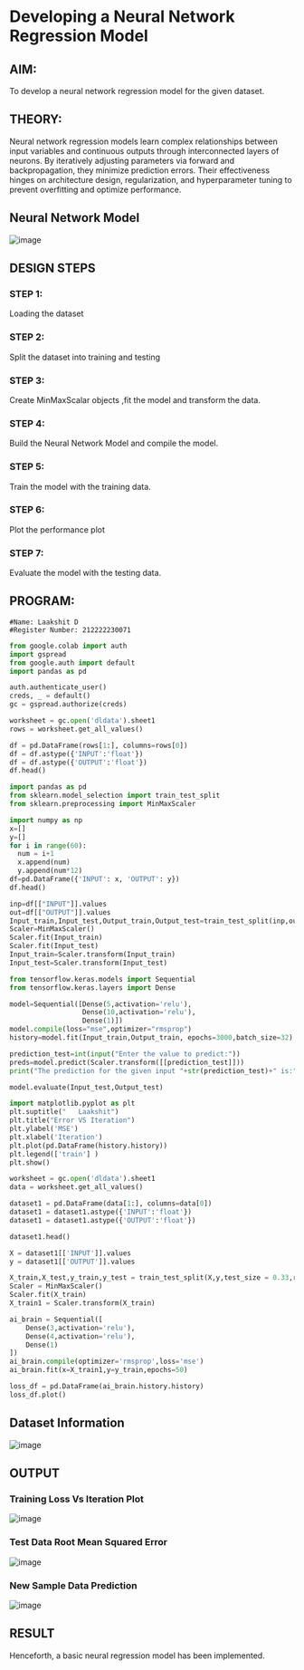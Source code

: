 # Developing a Neural Network Regression Model

## AIM:
To develop a neural network regression model for the given dataset.

## THEORY:
Neural network regression models learn complex relationships between input variables and continuous outputs through interconnected layers of neurons. By iteratively adjusting parameters via forward and backpropagation, they minimize prediction errors. Their effectiveness hinges on architecture design, regularization, and hyperparameter tuning to prevent overfitting and optimize performance.

## Neural Network Model

![image](https://github.com/Harishspice/Neural-Regression-Model/assets/117935868/3fbfcb22-0844-477e-bc8f-1a56b746704c)

## DESIGN STEPS
### STEP 1:
Loading the dataset
### STEP 2:
Split the dataset into training and testing
### STEP 3:
Create MinMaxScalar objects ,fit the model and transform the data.
### STEP 4:
Build the Neural Network Model and compile the model.
### STEP 5:
Train the model with the training data.
### STEP 6:
Plot the performance plot
### STEP 7:
Evaluate the model with the testing data.

## PROGRAM:
```
#Name: Laakshit D
#Register Number: 212222230071
```
```python
from google.colab import auth
import gspread
from google.auth import default
import pandas as pd
```
```python
auth.authenticate_user()
creds, _ = default()
gc = gspread.authorize(creds)
```
```python
worksheet = gc.open('dldata').sheet1
rows = worksheet.get_all_values()

df = pd.DataFrame(rows[1:], columns=rows[0])
df = df.astype({'INPUT':'float'})
df = df.astype({'OUTPUT':'float'})
df.head()
```
```python
import pandas as pd
from sklearn.model_selection import train_test_split
from sklearn.preprocessing import MinMaxScaler

import numpy as np
x=[]
y=[]
for i in range(60):
  num = i+1
  x.append(num)
  y.append(num*12) 
df=pd.DataFrame({'INPUT': x, 'OUTPUT': y})
df.head()
```
```python
inp=df[["INPUT"]].values
out=df[["OUTPUT"]].values
Input_train,Input_test,Output_train,Output_test=train_test_split(inp,out,test_size=0.33)
Scaler=MinMaxScaler()
Scaler.fit(Input_train)
Scaler.fit(Input_test)
Input_train=Scaler.transform(Input_train)
Input_test=Scaler.transform(Input_test)
```
```python
from tensorflow.keras.models import Sequential
from tensorflow.keras.layers import Dense

model=Sequential([Dense(5,activation='relu'),
                  Dense(10,activation='relu'),
                  Dense(1)])
model.compile(loss="mse",optimizer="rmsprop")
history=model.fit(Input_train,Output_train, epochs=3000,batch_size=32)
```
```python
prediction_test=int(input("Enter the value to predict:"))
preds=model.predict(Scaler.transform([[prediction_test]]))
print("The prediction for the given input "+str(prediction_test)+" is:"+str(int(np.round(preds))))

model.evaluate(Input_test,Output_test)

import matplotlib.pyplot as plt
plt.suptitle("   Laakshit")
plt.title("Error VS Iteration")
plt.ylabel('MSE')
plt.xlabel('Iteration')
plt.plot(pd.DataFrame(history.history))
plt.legend(['train'] )
plt.show()
```
```python
worksheet = gc.open('dldata').sheet1
data = worksheet.get_all_values()

dataset1 = pd.DataFrame(data[1:], columns=data[0])
dataset1 = dataset1.astype({'INPUT':'float'})
dataset1 = dataset1.astype({'OUTPUT':'float'})

dataset1.head()
```
```python
X = dataset1[['INPUT']].values
y = dataset1[['OUTPUT']].values

X_train,X_test,y_train,y_test = train_test_split(X,y,test_size = 0.33,random_state = 33)
Scaler = MinMaxScaler()
Scaler.fit(X_train)
X_train1 = Scaler.transform(X_train)
```
```python
ai_brain = Sequential([
    Dense(3,activation='relu'),
    Dense(4,activation='relu'),
    Dense(1)
])
ai_brain.compile(optimizer='rmsprop',loss='mse')
ai_brain.fit(x=X_train1,y=y_train,epochs=50)

loss_df = pd.DataFrame(ai_brain.history.history)
loss_df.plot()
```

## Dataset Information

![image](https://github.com/laakshit-D/basic-nn-model/assets/119559976/1dfbb4aa-4e91-423d-a8de-64b8ec2da879)

## OUTPUT
### Training Loss Vs Iteration Plot

![image](https://github.com/Harishspice/Neural-Regression-Model/assets/117935868/8439765e-1f72-4ce7-bf81-c0a8147fbbf0)

### Test Data Root Mean Squared Error

![image](https://github.com/laakshit-D/basic-nn-model/assets/119559976/dbf68cd8-1401-4577-a02a-9a5925c560c4)

### New Sample Data Prediction

![image](https://github.com/laakshit-D/basic-nn-model/assets/119559976/84b1ec0e-4dde-4e1d-8884-8e39f4bb5917)

## RESULT
Henceforth, a basic neural regression model has been implemented.
